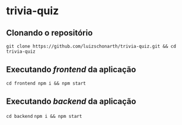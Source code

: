 # trivia-quiz

## Clonando o repositório

`git clone https://github.com/luizschonarth/trivia-quiz.git && cd trivia-quiz`

## Executando *frontend* da aplicação

`cd frontend
 npm i && npm start
`

## Executando *backend* da aplicação

`cd backend`
`npm i && npm start`
